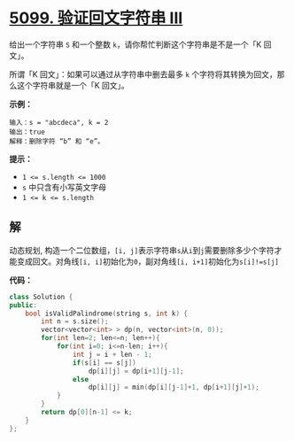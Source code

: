 # [5099. 验证回文字符串 III](https://leetcode-cn.com/contest/biweekly-contest-10/problems/valid-palindrome-iii/)

给出一个字符串 `S` 和一个整数 `k`，请你帮忙判断这个字符串是不是一个「K 回文」。

所谓「K 回文」：如果可以通过从字符串中删去最多 `k` 个字符将其转换为回文，那么这个字符串就是一个「K 回文」。

**示例：**

    输入：s = "abcdeca", k = 2
    输出：true
    解释：删除字符 “b” 和 “e”。

**提示：**

- `1 <= s.length <= 1000`
- `s` 中只含有小写英文字母
- `1 <= k <= s.length`

## 解

动态规划, 构造一个二位数组，`[i, j]`表示字符串`s`从`i`到`j`需要删除多少个字符才能变成回文。对角线`[i, i]`初始化为`0`，副对角线`[i, i+1]`初始化为`s[i]!=s[j]`

**代码：**

```c++
class Solution {
public:
    bool isValidPalindrome(string s, int k) {
        int n = s.size();
        vector<vector<int> > dp(n, vector<int>(n, 0));
        for(int len=2; len<=n; len++){
            for(int i=0; i<=n-len; i++){
                int j = i + len - 1;
                if(s[i] == s[j])
                    dp[i][j] = dp[i+1][j-1];
                else
                    dp[i][j] = min(dp[i][j-1]+1, dp[i+1][j]+1);
            }
        }
        return dp[0][n-1] <= k;
    }
};
```
